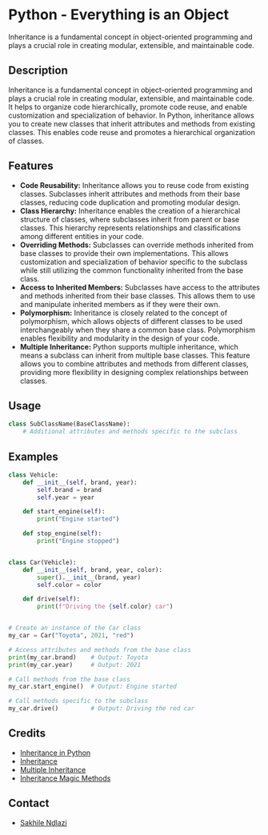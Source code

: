 # Python - Everything is an Object
Inheritance is a fundamental concept in object-oriented programming and plays a crucial role in creating modular, extensible, and maintainable code.

## Description
Inheritance is a fundamental concept in object-oriented programming and plays a crucial role in creating modular, extensible, and maintainable code. It helps to organize code hierarchically, promote code reuse, and enable customization and specialization of behavior. In Python, inheritance allows you to create new classes that inherit attributes and methods from existing classes. This enables code reuse and promotes a hierarchical organization of classes.

## Features
 * **Code Reusability:** Inheritance allows you to reuse code from existing classes. Subclasses inherit attributes and methods from their base classes, reducing code duplication and promoting modular design.
 * **Class Hierarchy:** Inheritance enables the creation of a hierarchical structure of classes, where subclasses inherit from parent or base classes. This hierarchy represents relationships and classifications among different entities in your code.
 * **Overriding Methods:** Subclasses can override methods inherited from base classes to provide their own implementations. This allows customization and specialization of behavior specific to the subclass while still utilizing the common functionality inherited from the base class.
 * **Access to Inherited Members:** Subclasses have access to the attributes and methods inherited from their base classes. This allows them to use and manipulate inherited members as if they were their own.
 * **Polymorphism:** Inheritance is closely related to the concept of polymorphism, which allows objects of different classes to be used interchangeably when they share a common base class. Polymorphism enables flexibility and modularity in the design of your code.
 * **Multiple Inheritance:** Python supports multiple inheritance, which means a subclass can inherit from multiple base classes. This feature allows you to combine attributes and methods from different classes, providing more flexibility in designing complex relationships between classes.

## Usage
```python
class SubClassName(BaseClassName):
    # Additional attributes and methods specific to the subclass
```

## Examples
```python
class Vehicle:
    def __init__(self, brand, year):
        self.brand = brand
        self.year = year

    def start_engine(self):
        print("Engine started")

    def stop_engine(self):
        print("Engine stopped")


class Car(Vehicle):
    def __init__(self, brand, year, color):
        super().__init__(brand, year)
        self.color = color

    def drive(self):
        print(f"Driving the {self.color} car")


# Create an instance of the Car class
my_car = Car("Toyota", 2021, "red")

# Access attributes and methods from the base class
print(my_car.brand)    # Output: Toyota
print(my_car.year)     # Output: 2021

# Call methods from the base class
my_car.start_engine()  # Output: Engine started

# Call methods specific to the subclass
my_car.drive()         # Output: Driving the red car
```

## Credits
 * [Inheritance in Python](https://www.geeksforgeeks.org/inheritance-in-python/)
 * [Inheritance](https://docs.python.org/3/tutorial/classes.html#inheritance)
 * [Multiple Inheritance](https://docs.python.org/3/tutorial/classes.html#multiple-inheritance)
 * [Inheritance Magic Methods](https://www.youtube.com/watch?v=d8kCdLCi6Lk)

## Contact
 * [Sakhile Ndlazi](https://www.twitter.com/sakhilelindah)
